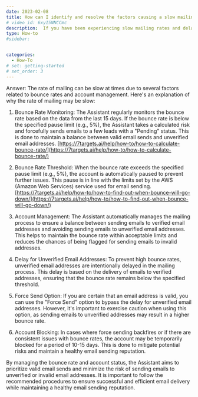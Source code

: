 ```yaml
---
date: 2023-02-08
title: How can I identify and resolve the factors causing a slow mailing rate?
# video_id: 6xyI5NNCCmc
description:  If you have been experiencing slow mailing rates and delays in email delivery, it's essential to understand the reasons behind this issue. This how-to guide will provide insights and steps to address the slow mailing rate and improve email delivery speed.
type: How-to
#sidebar:


categories:
  - How-To
# set: getting-started
# set_order: 3
---
```

Answer:
The rate of mailing can be slow at times due to several factors related to bounce rates and account management. Here's an explanation of why the rate of mailing may be slow:

1. Bounce Rate Monitoring: The Assistant regularly monitors the bounce rate based on the data from the last 15 days. If the bounce rate is below the specified pause limit (e.g., 5%), the Assistant takes a calculated risk and forcefully sends emails to a few leads with a "Pending" status. This is done to maintain a balance between valid email sends and unverified email addresses.
 [https://7targets.ai/help/how-to/how-to-calculate-bounce-rate/](https://7targets.ai/help/how-to/how-to-calculate-bounce-rate/)

2. Bounce Rate Threshold: When the bounce rate exceeds the specified pause limit (e.g., 5%), the account is automatically paused to prevent further issues. This pause is in line with the limits set by the AWS (Amazon Web Services) service used for email sending.
[https://7targets.ai/help/how-to/how-to-find-out-when-bounce-will-go-down/](https://7targets.ai/help/how-to/how-to-find-out-when-bounce-will-go-down/)

3. Account Management: The Assistant automatically manages the mailing process to ensure a balance between sending emails to verified email addresses and avoiding sending emails to unverified email addresses. This helps to maintain the bounce rate within acceptable limits and reduces the chances of being flagged for sending emails to invalid addresses.

4. Delay for Unverified Email Addresses: To prevent high bounce rates, unverified email addresses are intentionally delayed in the mailing process. This delay is based on the delivery of emails to verified addresses, ensuring that the bounce rate remains below the specified threshold.

5. Force Send Option: If you are certain that an email address is valid, you can use the "Force Send" option to bypass the delay for unverified email addresses. However, it's important to exercise caution when using this option, as sending emails to unverified addresses may result in a higher bounce rate.

6. Account Blocking: In cases where force sending backfires or if there are consistent issues with bounce rates, the account may be temporarily blocked for a period of 10-15 days. This is done to mitigate potential risks and maintain a healthy email sending reputation.

By managing the bounce rate and account status, the Assistant aims to prioritize valid email sends and minimize the risk of sending emails to unverified or invalid email addresses. It is important to follow the recommended procedures to ensure successful and efficient email delivery while maintaining a healthy email sending reputation.
